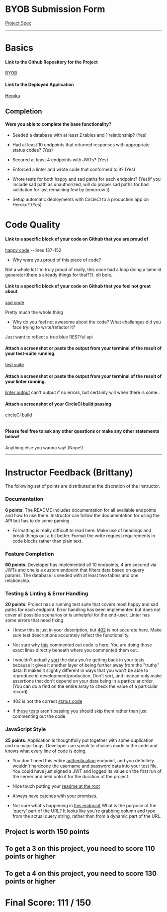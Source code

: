 # BYOB Submission Form

[Project Spec](http://frontend.turing.io/projects/build-your-own-backend.html)

------

# Basics

#### Link to the Github Repository for the Project
[BYOB](https://github.com/cjorda15/brob)

#### Link to the Deployed Application
[Heroku](https://intense-taiga-19330.herokuapp.com/)


## Completion

#### Were you able to complete the base functionality?

* Seeded a database with at least 2 tables and 1 relationship?
(Yes)

* Had at least 10 endpoints that returned responses with appropriate status codes?
(Yes)

* Secured at least 4 endpoints with JWTs?
(Yes)

* Enforced a linter and wrote code that conformed to it?
(Yes)

* Wrote tests for both happy and sad paths for each endpoint?
(Yes(if you include sad path as unauthorized, will do proper sad paths for bad validation for last remaining few by tomorrow ))

* Setup automatic deployments with CircleCI to a production app on Heroku?
(Yes)

# Code Quality

#### Link to a specific block of your code on Github that you are proud of
[happy code](https://github.com/cjorda15/brob/blob/master/server/router.js)
--lines 137-152
* Why were you proud of this piece of code?

Not a whole lot I'm truly proud of really, this once had a loop doing a lame id generator(there's already things for that??). oh boie.  

#### Link to a specific block of your code on Github that you feel not great about
[sad code](https://github.com/cjorda15/brob/blob/master/server/router.js)

Pretty much the whole thing

* Why do you feel not awesome about the code? What challenges did you face trying to write/refactor it?

Just want to reflect a true blue RESTful api
#### Attach a screenshot or paste the output from your terminal of the result of your test-suite running.

[test suite](https://github.com/cjorda15/brob/blob/master/sc.png)

#### Attach a screenshot or paste the output from your terminal of the result of your linter running.

[linter output](https://github.com/cjorda15/brob/blob/master/bb.png)
can't output if no errors, but certainly will when there is some..

#### Attach a screenshot of your CircleCI build passing

[circleCI build](https://github.com/cjorda15/brob/blob/master/ss.png)

-----

#### Please feel free to ask any other questions or make any other statements below!

Anything else you wanna say! (Nope!)

-----


# Instructor Feedback (Brittany)

The following set of points are distributed at the discretion of the instructor.

### Documentation

**6 points**: The README includes documentation for all available endpoints and how to use them. Instructor can follow the documentation for using the API but has to do some parsing.

* Formatting is really difficult to read here. Make use of headings and break things out a bit better. Format the write request requirements in code blocks rather than plain text.

### Feature Completion

**60 points**: Developer has implemented all 10 endpoints, 4 are secured via JWTs and one is a custom endpoint that filters data based on query params. The database is seeded with at least two tables and one relationship.

### Testing & Linting & Error Handling

**20 points**: Project has a running test suite that covers most happy and sad paths for each endpoint. Error handling has been implemented but does not cover all possible scenarios or is unhelpful for the end-user. Linter has some errors that need fixing.

* I know this is just in your description, but [402](https://github.com/cjorda15/brob/blob/master/test/routes.spec.js#L22O) is not accurate here. Make sure test descriptions accurately reflect the functionality.

* Not sure why [this](https://github.com/cjorda15/brob/blob/master/test/routes.spec.js#L35-L43) commented out code is here. You are doing those exact lines directly beneath where you commented them out.

* I wouldn't actually [sort](https://github.com/cjorda15/brob/blob/master/test/routes.spec.js#L61-L62) the data you're getting back in your tests because it gives it another layer of being further away from the "truthy" data. It makes it slightly different in ways that you won't be able to reproduce in development/production. Don't sort, and instead only make assertions that don't depend on your data being in a particular order. (You can do a find on the entire array to check the value of a particular record)

* 402 is not the correct [status code](https://github.com/cjorda15/brob/blob/master/test/routes.spec.js#L176)

* If [these tests](https://github.com/cjorda15/brob/blob/master/test/routes.spec.js#L354-L376) aren't passing you should skip them rather than just commenting out the code.


### JavaScript Style

**25 points**: Application is thoughtfully put together with some duplication and no major bugs. Developer can speak to choices made in the code and knows what every line of code is doing.

* You don't need this entire [authentication](https://github.com/cjorda15/brob/blob/master/test/routes.spec.js#L157-L169) endpoint, and you definitely wouldn't hardcode the username and password data into your test file. You could have just signed a JWT and logged its value on the first run of the server and held onto it for the duration of the project.

* Nice touch putting your [readme at the root](https://github.com/cjorda15/brob/blob/master/server/index.js#L20)

* Always have [catches](https://github.com/cjorda15/brob/blob/master/server/router.js#L71) with your promises.

* Not sure what's happening in [this endpoint](https://github.com/cjorda15/brob/blob/master/server/router.js#L123-L125) What is the purpose of the 'query' part of the URL? It looks like you're grabbing column and type from the actual query string, rather than from a dynamic part of the URL.

## Project is worth 150 points

## To get a 3 on this project, you need to score 110 points or higher
## To get a 4 on this project, you need to score 130 points or higher

# Final Score: 111 / 150
